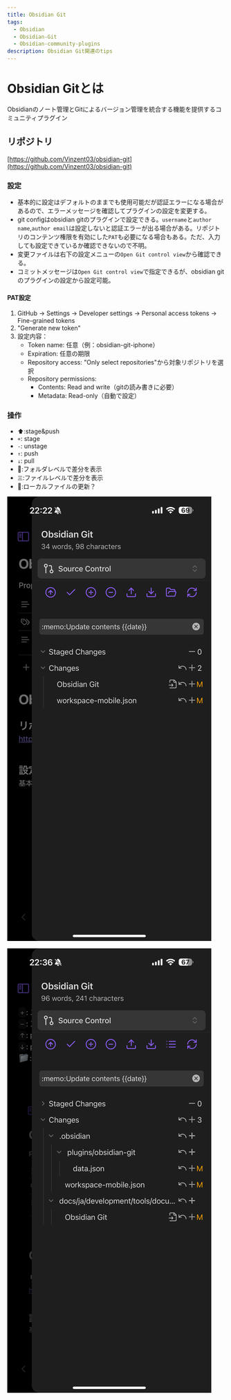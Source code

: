 ```yaml
---
title: Obsidian Git
tags:
  - Obsidian
  - Obsidian-Git
  - Obsidian-community-plugins
description: Obsidian Git関連のtips
---
```


# Obsidian Gitとは

Obsidianのノート管理とGitによるバージョン管理を統合する機能を提供するコミュニティプラグイン

## リポジトリ

[https://github.com/Vinzent03/obsidian-git](https://github.com/Vinzent03/obsidian-git)

### 設定

- 基本的に設定はデフォルトのままでも使用可能だが認証エラーになる場合があるので、エラーメッセージを確認してプラグインの設定を変更する。
- git configはobsidian gitのプラグインで設定できる。`username`と`author name`,`author email`は設定しないと認証エラーが出る場合がある。リポジトリのコンテンツ権限を有効にした`PAT`も必要になる場合もある。ただ、入力しても設定できているか確認できないので不明。
- 変更ファイルは右下の設定メニューの`Open Git control view`から確認できる。
- コミットメッセージは`Open Git control view`で指定できるが、obsidian gitのプラグインの設定から設定可能。

#### PAT設定

1. GitHub → Settings → Developer settings → Personal access tokens → Fine-grained tokens
2. "Generate new token"
3. 設定内容：
    - Token name: 任意（例：obsidian-git-iphone）
    - Expiration: 任意の期限
    - Repository access: "Only select repositories"から対象リポジトリを選択
    - Repository permissions:
      - Contents: Read and write（gitの読み書きに必要）
      - Metadata: Read-only（自動で設定）

### 操作

- ⬆️:stage&push
- `+`: stage
- `-`: unstage
- `↑`: push
- `↓`: pull
- 📁:フォルダレベルで差分を表示
- `三`:ファイルレベルで差分を表示
- 🔄:ローカルファイルの更新？

![IMG_5304.png](./images/IMG_5304.png)

![IMG_5306.png](./images/IMG_5306.png)
